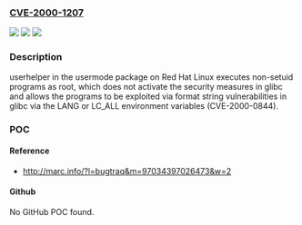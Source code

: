 ### [CVE-2000-1207](https://cve.mitre.org/cgi-bin/cvename.cgi?name=CVE-2000-1207)
![](https://img.shields.io/static/v1?label=Product&message=n%2Fa&color=blue)
![](https://img.shields.io/static/v1?label=Version&message=n%2Fa&color=blue)
![](https://img.shields.io/static/v1?label=Vulnerability&message=n%2Fa&color=brighgreen)

### Description

userhelper in the usermode package on Red Hat Linux executes non-setuid programs as root, which does not activate the security measures in glibc and allows the programs to be exploited via format string vulnerabilities in glibc via the LANG or LC_ALL environment variables (CVE-2000-0844).

### POC

#### Reference
- http://marc.info/?l=bugtraq&m=97034397026473&w=2

#### Github
No GitHub POC found.

